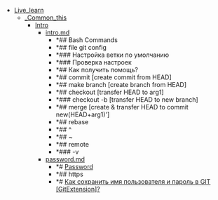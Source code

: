 - <a href = "F:\Node_projects\Node_Way\NBase\_Md\_Index\_Git.old\contaners\Learn_this\Live_learn\cat.Live_learn\dir.Live_learn.md">Live_learn</a>
    - <a href = "F:\Node_projects\Node_Way\NBase\_Md\_Index\_Git.old\contaners\Learn_this\Live_learn\_Common_this\cat._Common_this\dir._Common_this.md">_Common_this</a>
        - <a href = "F:\Node_projects\Node_Way\NBase\_Md\_Index\_Git.old\contaners\Learn_this\Live_learn\_Common_this\Intro\cat.Intro\dir.Intro.md">Intro</a>
            - <a href = "F:\Node_projects\Node_Way\NBase\_Md\_Index\_Git.old\contaners\Learn_this\Live_learn\_Common_this\Intro\intro.md">intro.md</a>
                - *## Bash Commands
                - *## file git config
                - *### Настройка ветки по умолчанию
                - *### Проверка настроек
                - *## Как получить помощь?
                - *## commit [create commit from HEAD]
                - *## make branch [create branch from HEAD]
                - *## checkout [transfer HEAD to arg1]
                - *### checkout -b [transfer HEAD to new branch]
                - *## merge [create & transfer HEAD to commit new(HEAD+arg1)']
                - *## rebase
                - *## ^
                - *## ~ 
                - *## remote
                - *### -v
            - <a href = "F:\Node_projects\Node_Way\NBase\_Md\_Index\_Git.old\contaners\Learn_this\Live_learn\_Common_this\Intro\password.md">password.md</a>
                - *# <a href="https://ru.stackoverflow.com/questions/420040/%D0%9E%D0%B1%D0%BD%D0%BE%D0%B2%D0%BB%D0%B5%D0%BD%D0%B8%D0%B5-%D1%80%D0%B5%D0%BF%D0%BE%D0%B7%D0%B8%D1%82%D0%BE%D1%80%D0%B8%D1%8F-git-%D0%B1%D0%B5%D0%B7-%D0%B2%D0%B2%D0%BE%D0%B4%D0%B0-%D0%BF%D0%B0%D1%80%D0%BE%D0%BB%D0%B5%D0%B9" target="_blank">Password</a>
                - *## https
                - *# <a href="https://stackoverflow.com/questions/35942754/how-to-save-username-and-password-in-git-gitextension" target="_blank">Как сохранить имя пользователя и пароль в GIT [GitExtension]?</a>
        
    
